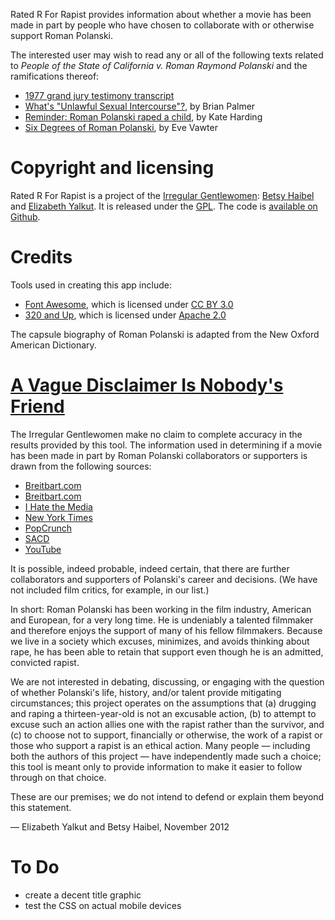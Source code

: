 Rated R For Rapist provides information about whether a movie has been made in part by people who have chosen to collaborate with or otherwise support Roman Polanski.

The interested user may wish to read any or all of the following texts related to <em>People of the State of California v. Roman Raymond Polanski</em> and the ramifications thereof:
* [1977 grand jury testimony transcript](http://www.thesmokinggun.com/file/roman-polanski-grand-jury-transcript)
* [What's "Unlawful Sexual Intercourse"?](http://www.slate.com/articles/news_and_politics/explainer/2009/09/whats_unlawful_sexual_intercourse.single.html), by Brian Palmer
* [Reminder: Roman Polanski raped a child](http://www.salon.com/2009/09/28/polanski_arrest/), by Kate Harding
* [Six Degrees of Roman Polanski](http://mommyish.com/stuff/six-degrees-of-roman-polanski-361/), by Eve Vawter

Copyright and licensing
=======================
Rated R For Rapist is a project of the [Irregular Gentlewomen](https://github.com/irregulargentlewomen): [Betsy Haibel](http://twitter.com/#!/betsythemuffin) and [Elizabeth Yalkut](http://www.elizabethyalkut.com). It is released under the [GPL](http://www.gnu.org/licenses/gpl-3.0.en.html). The code is [available on Github](https://github.com/irregulargentlewomen/polanski).

Credits
=======
Tools used in creating this app include:
* [Font Awesome](http://fortawesome.github.com/Font-Awesome/), which is licensed under [CC BY 3.0](
http://creativecommons.org/licenses/by/3.0/)
* [320 and Up](http://stuffandnonsense.co.uk/projects/320andup/), which is licensed under [Apache 2.0](http://www.apache.org/licenses/)

The capsule biography of Roman Polanski is adapted from the New Oxford American Dictionary.

[A Vague Disclaimer Is Nobody's Friend](http://tmblr.co/Z-dllxbNAKMv)
=====================================
The Irregular Gentlewomen make no claim to complete accuracy in the results provided by this tool. The information used in determining if a movie has been made in part by Roman Polanski collaborators or supporters is drawn from the following sources:
* [Breitbart.com](http://www.breitbart.com/Big-Hollywood/2009/09/29/Naming-Names--The-Free-Roman-Polanski-Petition)
* [Breitbart.com](http://www.breitbart.com/Big-Hollywood/2009/09/28/Round-Up-of-Hollywoods-Polanski-Supporters)
* [I Hate the Media](http://www.ihatethemedia.com/roman-polanski-whoopi-goldberg)
* [New York Times](http://roomfordebate.blogs.nytimes.com/2009/09/29/the-polanski-uproar/#damon)
* [PopCrunch](http://www.popcrunch.com/celebrities-support-polanski/)
* [SACD](http://www.sacd.fr/Tous-les-signataires-de-la-petition-All-signing-parties.1341.0.html)
* [YouTube](http://www.youtube.com/watch?v=yyx4E51ZCns)

It is possible, indeed probable, indeed certain, that there are further collaborators and supporters of Polanski's career and decisions. (We have not included film critics, for example, in our list.)

In short: Roman Polanski has been working in the film industry, American and European, for a very long time. He is undeniably a talented filmmaker and therefore enjoys the support of many of his fellow filmmakers. Because we live in a society which excuses, minimizes, and avoids thinking about rape, he has been able to retain that support even though he is an admitted, convicted rapist.

We are not interested in debating, discussing, or engaging with the question of whether Polanski's life, history, and/or talent provide mitigating circumstances; this project operates on the assumptions that (a) drugging and raping a thirteen-year-old is not an excusable action, (b) to attempt to excuse such an action allies one with the rapist rather than the survivor, and (c) to choose not to support, financially or otherwise, the work of a rapist or those who support a rapist is an ethical action. Many people &mdash; including both the authors of this project &mdash; have independently made such a choice; this tool is meant only to provide information to make it easier to follow through on that choice.

These are our premises; we do not intend to defend or explain them beyond this statement. 

&mdash; Elizabeth Yalkut and Betsy Haibel, November 2012

To Do
=====
* create a decent title graphic
* test the CSS on actual mobile devices